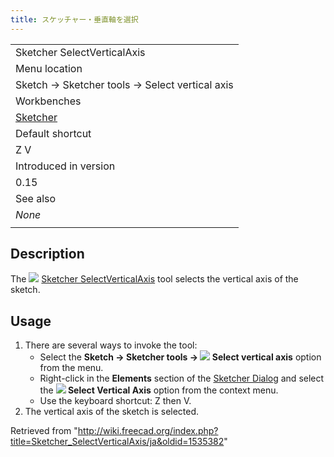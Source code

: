```yaml
---
title: スケッチャー・垂直軸を選択
---
```

|  |
| --- |
| Sketcher SelectVerticalAxis |
| Menu location |
| Sketch → Sketcher tools → Select vertical axis |
| Workbenches |
| [Sketcher](/Sketcher_Workbench "Sketcher Workbench") |
| Default shortcut |
| Z V |
| Introduced in version |
| 0.15 |
| See also |
| *None* |
|  |

## Description

The ![](/images/Sketcher_SelectVerticalAxis.svg) [Sketcher SelectVerticalAxis](/Sketcher_SelectVerticalAxis "Sketcher SelectVerticalAxis") tool selects the vertical axis of the sketch.

## Usage

1. There are several ways to invoke the tool:
   * Select the **Sketch → Sketcher tools → ![](/images/Sketcher_SelectVerticalAxis.svg) Select vertical axis** option from the menu.
   * Right-click in the **Elements** section of the [Sketcher Dialog](/Sketcher_Dialog "Sketcher Dialog") and select the **![](/images/Sketcher_SelectVerticalAxis.svg) Select Vertical Axis** option from the context menu.
   * Use the keyboard shortcut: Z then V.
2. The vertical axis of the sketch is selected.

Retrieved from "<http://wiki.freecad.org/index.php?title=Sketcher_SelectVerticalAxis/ja&oldid=1535382>"